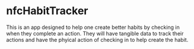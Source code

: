 # nfcHabitTracker
This is an app designed to help one create better habits by checking in when they complete an action. They will have tangible data to track their actions and have the phyical action of checking in to help create the habit. 
